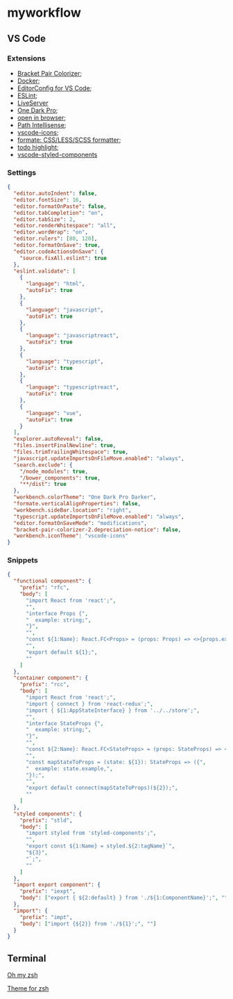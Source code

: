 # myworkflow

## VS Code

### Extensions

- [Bracket Pair Colorizer](https://marketplace.visualstudio.com/items?itemName=CoenraadS.bracket-pair-colorizer);
- [Docker](https://code.visualstudio.com/docs/azure/docker);
- [EditorConfig for VS Code](https://marketplace.visualstudio.com/items?itemName=EditorConfig.EditorConfig);
- [ESLint](https://marketplace.visualstudio.com/items?itemName=dbaeumer.vscode-eslint);
- [LiveServer](https://marketplace.visualstudio.com/items?itemName=ritwickdey.LiveServer)
- [One Dark Pro](https://marketplace.visualstudio.com/items?itemName=zhuangtongfa.Material-theme);
- [open in browser](https://marketplace.visualstudio.com/items?itemName=techer.open-in-browser);
- [Path Intellisense](https://marketplace.visualstudio.com/items?itemName=christian-kohler.path-intellisense);
- [vscode-icons](https://marketplace.visualstudio.com/items?itemName=robertohuertasm.vscode-icons);
- [formate: CSS/LESS/SCSS formatter](https://marketplace.visualstudio.com/items?itemName=MikeBovenlander.formate);
- [todo highlight](https://marketplace.visualstudio.com/items?itemName=wayou.vscode-todo-highlight);
- [vscode-styled-components](https://marketplace.visualstudio.com/items?itemName=jpoissonnier.vscode-styled-components)

### Settings

```json
{
  "editor.autoIndent": false,
  "editor.fontSize": 16,
  "editor.formatOnPaste": false,
  "editor.tabCompletion": "on",
  "editor.tabSize": 2,
  "editor.renderWhitespace": "all",
  "editor.wordWrap": "on",
  "editor.rulers": [80, 120],
  "editor.formatOnSave": true,
  "editor.codeActionsOnSave": {
    "source.fixAll.eslint": true
  },
  "eslint.validate": [
    {
      "language": "html",
      "autoFix": true
    },
    {
      "language": "javascript",
      "autoFix": true
    },
    {
      "language": "javascriptreact",
      "autoFix": true
    },
    {
      "language": "typescript",
      "autoFix": true
    },
    {
      "language": "typescriptreact",
      "autoFix": true
    },
    {
      "language": "vue",
      "autoFix": true
    }
  ],
  "explorer.autoReveal": false,
  "files.insertFinalNewline": true,
  "files.trimTrailingWhitespace": true,
  "javascript.updateImportsOnFileMove.enabled": "always",
  "search.exclude": {
    "/node_modules": true,
    "/bower_components": true,
    "**/dist": true
  },
  "workbench.colorTheme": "One Dark Pro Darker",
  "formate.verticalAlignProperties": false,
  "workbench.sideBar.location": "right",
  "typescript.updateImportsOnFileMove.enabled": "always",
  "editor.formatOnSaveMode": "modifications",
  "bracket-pair-colorizer-2.depreciation-notice": false,
  "workbench.iconTheme": "vscode-icons"
}
```

### Snippets

```json
{
  "functional component": {
    "prefix": "rfc",
    "body": [
      "import React from 'react';",
      "",
      "interface Props {",
      "  example: string;",
      "}",
      "",
      "const ${1:Name}: React.FC<Props> = (props: Props) => <>{props.example}</>;",
      "",
      "export default ${1};",
      ""
    ]
  },
  "container component": {
    "prefix": "rcc",
    "body": [
      "import React from 'react';",
      "import { connect } from 'react-redux';",
      "import { ${1:AppStateInterface} } from '../../store';",
      "",
      "interface StateProps {",
      "  example: string;",
      "}",
      "",
      "const ${2:Name}: React.FC<StateProps> = (props: StateProps) => <>{props.example}</>;",
      "",
      "const mapStateToProps = (state: ${1}): StateProps => ({",
      "  example: state.example,",
      "});",
      "",
      "export default connect(mapStateToProps)(${2});",
      ""
    ]
  },
  "styled components": {
    "prefix": "stld",
    "body": [
      "import styled from 'styled-components';",
      "",
      "export const ${1:Name} = styled.${2:tagName}`",
      "${3}",
      "`;",
      ""
    ]
  },
  "import export component": {
    "prefix": "iexpt",
    "body": ["export { ${2:default} } from './${1:ComponentName}';", ""]
  },
  "import": {
    "prefix": "impt",
    "body": ["import {${2}} from './${1}';", ""]
  }
}
```

## Terminal

[Oh my zsh](https://github.com/robbyrussell/oh-my-zsh)

[Theme for zsh](https://github.com/denysdovhan/spaceship-zsh-theme)
